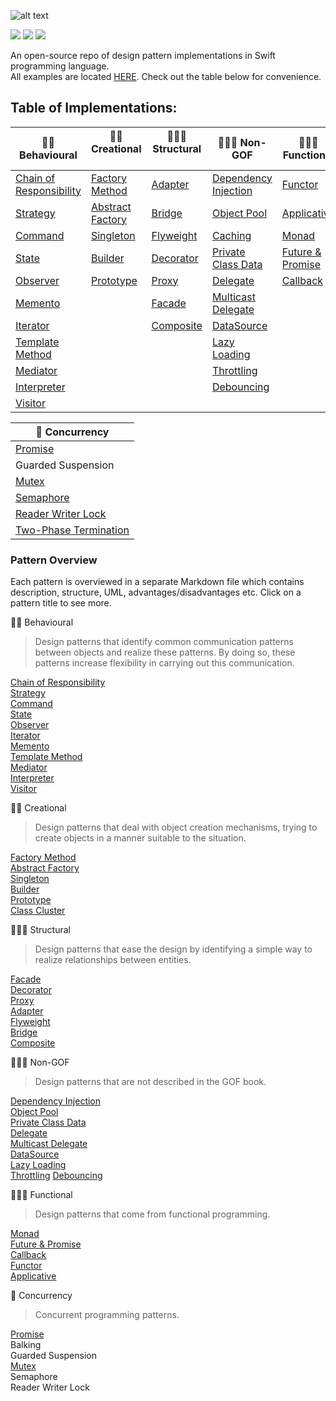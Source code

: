 ![alt text](https://github.com/oleh-zayats/design-patterns-swift/blob/master/Art/art_title_image.png)

![](https://img.shields.io/badge/Licence-MIT-blue.svg)  ![](https://img.shields.io/badge/Swift-4.0-orange.svg)  ![](https://travis-ci.org/oleh-zayats/design-patterns-swift.svg?branch=master)


An open-source repo of design pattern implementations in Swift programming language. </br> 
All examples are located [HERE](https://github.com/oleh-zayats/design-patterns-swift/tree/master/Sources). Check out the table below for convenience.

## Table of Implementations: </br> 

👮🏼 Behavioural  | 👷🏼 Creational      | 👨🏼‍🏭 Structural    | 👨🏼‍🎓 Non-GOF | 👨🏻‍🔬 Functional |
------------ | ------------- | ------------- | ------------- |  ------------- |
[Chain of Responsibility](https://git.io/vNH7g) | [Factory Method](https://git.io/vNH7o) | [Adapter](https://git.io/vNH5C) | [Dependency Injection](https://git.io/vNH71) | [Functor](https://git.io/vNH7S) |
[Strategy](https://git.io/vNdul) |[Abstract Factory](https://git.io/vNdu0) | [Bridge](https://git.io/vAfBP) | [Object Pool](https://git.io/vNH5U) | [Applicative](https://git.io/vNh7D) 
[Command](https://git.io/vNH5I) | [Singleton](https://git.io/vNH5t) | [Flyweight](https://git.io/vNH5E) |  [Caching](https://github.com/oleh-zayats/design-patterns-swift/tree/master/Sources/Caching/Caching) | [Monad](https://git.io/vAeKb) 
[State](https://git.io/vNH5G) | [Builder](https://git.io/vNH5n) | [Decorator](https://git.io/vNH5v) | [Private Class Data](https://git.io/vNH5l) | [Future & Promise](https://git.io/vNH5D) 
[Observer](https://git.io/vNH54) | [Prototype](https://git.io/vNH5R) | [Proxy](https://git.io/vNH5Y) | [Delegate](https://git.io/vNH5u) | [Callback](https://git.io/vNhSY)
[Memento](https://git.io/vNH5z)| | [Facade](https://git.io/vNH7i) | [Multicast Delegate](https://git.io/vNH5i) | 
[Iterator](https://git.io/vNH59)| | [Composite](https://git.io/vAfB0) | [DataSource](https://git.io/vNH55)
[Template Method](https://git.io/vNbdh) |  |  | [Lazy Loading](https://git.io/vNH5F)
[Mediator](https://git.io/vNH5b) |  |  | [Throttling](https://git.io/vNH5N)
[Interpreter](https://git.io/vNbAk) |  |  | [Debouncing](https://git.io/vNxZX)
[Visitor](https://git.io/vNH5p)  |  |  | 

| 🚥 Concurrency |
------------ |
| [Promise](https://git.io/vAGml) |
| Guarded Suspension |
| [Mutex](https://git.io/vAffL) |
| [Semaphore](https://git.io/vAsRV) |
| [Reader Writer Lock](https://git.io/vAsbb) |
| [Two-Phase Termination](https://git.io/vA3QB) |

### Pattern Overview 
Each pattern is overviewed in a separate Markdown file which contains description, structure, UML, advantages/disadvantages etc. Click on a pattern title to see more.

👮🏼 Behavioural </br> 
> Design patterns that identify common communication patterns between objects and realize these patterns. By doing so, these patterns increase flexibility in carrying out this communication.

[Chain of Responsibility](https://github.com/oleh-zayats/design-patterns-swift/blob/master/Sources/ChainOfResponsibility/ChainOfResponsibility.md) </br> 
[Strategy](https://github.com/oleh-zayats/design-patterns-swift/blob/master/Sources/Strategy/Strategy.md) </br> 
[Command](https://github.com/oleh-zayats/design-patterns-swift/blob/master/Sources/Command/Command.md) </br> 
[State](https://github.com/oleh-zayats/design-patterns-swift/blob/master/Sources/State/State.md) </br> 
[Observer](https://github.com/oleh-zayats/design-patterns-swift/blob/master/Sources/Observer/Observer.md) </br> 
[Iterator](https://github.com/oleh-zayats/design-patterns-swift/blob/master/Sources/Iterator/Iterator.md) </br> 
[Memento](https://github.com/oleh-zayats/design-patterns-swift/blob/master/Sources/Memento/Memento.md) </br> 
[Template Method](https://github.com/oleh-zayats/design-patterns-swift/blob/master/Sources/TemplateMethod/TemplateMethod.md) </br> 
[Mediator](https://github.com/oleh-zayats/design-patterns-swift/blob/master/Sources/Mediator/Mediator.md) </br> 
[Interpreter](https://github.com/oleh-zayats/design-patterns-swift/blob/master/Sources/Interpreter/Interpreter.md)</br> 
[Visitor](https://github.com/oleh-zayats/design-patterns-swift/blob/master/Sources/Visitor/Visitor.md) </br> 

👷🏼 Creational </br> 
> Design patterns that deal with object creation mechanisms, trying to create objects in a manner suitable to the situation. 

[Factory Method](https://github.com/oleh-zayats/design-patterns-swift/blob/master/Sources/FactoryMethod/FactoryMethod.md) </br> 
[Abstract Factory](https://github.com/oleh-zayats/design-patterns-swift/blob/master/Sources/AbstractFactory/AbstractFactory.md) </br> 
[Singleton](https://github.com/oleh-zayats/design-patterns-swift/blob/master/Sources/Singleton/Singleton.md) </br> 
[Builder](https://github.com/oleh-zayats/design-patterns-swift/blob/master/Sources/Builder/Builder.md) </br> 
[Prototype](https://github.com/oleh-zayats/design-patterns-swift/blob/master/Sources/Prototype/Prototype.md) </br> 
[Class Cluster](https://github.com/oleh-zayats/design-patterns-swift/blob/master/Sources/Class%20Cluster/ClassCluster.md) </br> 

👨🏼‍🏭 Structural </br> 
> Design patterns that ease the design by identifying a simple way to realize relationships between entities.

[Facade](https://github.com/oleh-zayats/design-patterns-swift/blob/master/Sources/Facade/Facade.md) </br> 
[Decorator](https://github.com/oleh-zayats/design-patterns-swift/blob/master/Sources/Decorator/Decorator.md) </br> 
[Proxy](https://github.com/oleh-zayats/design-patterns-swift/blob/master/Sources/Proxy/Proxy.md) </br> 
[Adapter](https://github.com/oleh-zayats/design-patterns-swift/blob/master/Sources/Adapter/Adapter.md) </br> 
[Flyweight](https://github.com/oleh-zayats/design-patterns-swift/blob/master/Sources/Flyweight/Flyweight.md) </br> 
[Bridge](https://github.com/oleh-zayats/design-patterns-swift/blob/master/Sources/Bridge/Bridge.md) </br> 
[Composite](https://github.com/oleh-zayats/design-patterns-swift/blob/master/Sources/Composite/Composite.md) </br> 

👨🏼‍🎓 Non-GOF </br> 
> Design patterns that are not described in the GOF book.

[Dependency Injection](https://github.com/oleh-zayats/design-patterns-swift/blob/master/Sources/DependencyInjection/DependencyInjection.md) </br> 
[Object Pool](https://github.com/oleh-zayats/design-patterns-swift/blob/master/Sources/ObjectPool/ObjectPool.md) </br> 
[Private Class Data](https://github.com/oleh-zayats/design-patterns-swift/blob/master/Sources/PrivateClassData/PrivateClassData.md) </br> 
[Delegate](https://github.com/oleh-zayats/design-patterns-swift/blob/master/Sources/Delegate/Delegate.md) </br> 
[Multicast Delegate](https://github.com/oleh-zayats/design-patterns-swift/blob/master/Sources/MulticastDelegate/MulticastDelegate.md) </br> 
[DataSource](https://github.com/oleh-zayats/design-patterns-swift/blob/master/Sources/DataSource/DataSource.md) </br> 
[Lazy Loading](https://github.com/oleh-zayats/design-patterns-swift/blob/master/Sources/LazyLoading/LazyLoading.md) </br> 
[Throttling](https://github.com/oleh-zayats/design-patterns-swift/blob/master/Sources/Throttling/Throttling.md)
[Debouncing](https://github.com/oleh-zayats/design-patterns-swift/blob/master/Sources/Debounce/Debounce.md)

👨🏻‍🔬 Functional </br> 
> Design patterns that come from functional programming.

[Monad](https://github.com/oleh-zayats/design-patterns-swift/blob/master/Sources/Monad/Monad.md) </br> 
[Future & Promise](https://github.com/oleh-zayats/design-patterns-swift/blob/master/Sources/FuturePromise/FuturePromise.md) </br> 
[Callback](https://github.com/oleh-zayats/design-patterns-swift/blob/master/Sources/Callback/Callback.md) </br> 
[Functor](https://github.com/oleh-zayats/design-patterns-swift/blob/master/Sources/Functor/Functor.md) </br> 
[Applicative](https://github.com/oleh-zayats/design-patterns-swift/blob/master/Sources/Applicative/Applicative.md) </br> 

🚥 Concurrency </br> 
> Concurrent programming patterns. </br> 

[Promise](https://github.com/oleh-zayats/design-patterns-swift/blob/master/Sources/FuturePromise/FuturePromise.md) </br> 
Balking </br> 
Guarded Suspension </br> 
[Mutex](https://github.com/oleh-zayats/design-patterns-swift/blob/master/Sources/Mutex/Mutex.md) </br> 
Semaphore </br> 
Reader Writer Lock </br> 
